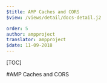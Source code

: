 ```yaml
---
$title: AMP Caches and CORS
$view: /views/detail/docs-detail.j2

order: 5
author: ampproject
translator: ampproject
$date: 11-09-2018
---
```


[TOC]

#AMP Caches and CORS
